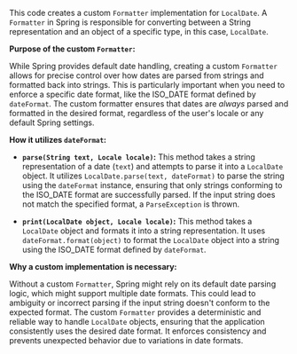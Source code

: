 This code creates a custom `Formatter` implementation for `LocalDate`.  A `Formatter` in Spring is responsible for converting between a String representation and an object of a specific type, in this case, `LocalDate`.

**Purpose of the custom `Formatter`:**

While Spring provides default date handling, creating a custom `Formatter` allows for precise control over how dates are parsed from strings and formatted back into strings. This is particularly important when you need to enforce a specific date format, like the ISO_DATE format defined by `dateFormat`.  The custom formatter ensures that dates are *always* parsed and formatted in the desired format, regardless of the user's locale or any default Spring settings.

**How it utilizes `dateFormat`:**

*   **`parse(String text, Locale locale)`:**  This method takes a string representation of a date (`text`) and attempts to parse it into a `LocalDate` object.  It utilizes `LocalDate.parse(text, dateFormat)` to parse the string using the `dateFormat` instance, ensuring that only strings conforming to the ISO_DATE format are successfully parsed.  If the input string does not match the specified format, a `ParseException` is thrown.

*   **`print(LocalDate object, Locale locale)`:** This method takes a `LocalDate` object and formats it into a string representation.  It uses `dateFormat.format(object)` to format the `LocalDate` object into a string using the ISO_DATE format defined by `dateFormat`.

**Why a custom implementation is necessary:**

Without a custom `Formatter`, Spring might rely on its default date parsing logic, which might support multiple date formats. This could lead to ambiguity or incorrect parsing if the input string doesn't conform to the expected format.  The custom `Formatter` provides a deterministic and reliable way to handle `LocalDate` objects, ensuring that the application consistently uses the desired date format.  It enforces consistency and prevents unexpected behavior due to variations in date formats.